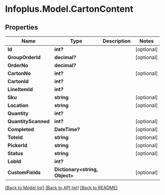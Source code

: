 # Infoplus.Model.CartonContent
## Properties

Name | Type | Description | Notes
------------ | ------------- | ------------- | -------------
**Id** | **int?** |  | [optional] 
**GroupOrderId** | **decimal?** |  | [optional] 
**OrderNo** | **decimal?** |  | 
**CartonNo** | **int?** |  | [optional] 
**CartonId** | **int?** |  | 
**LineItemId** | **int?** |  | 
**Sku** | **string** |  | [optional] 
**Location** | **string** |  | [optional] 
**Quantity** | **int?** |  | 
**QuantityScanned** | **int?** |  | [optional] 
**Completed** | **DateTime?** |  | [optional] 
**ToteId** | **string** |  | [optional] 
**PickerId** | **string** |  | [optional] 
**Status** | **string** |  | [optional] 
**LobId** | **int?** |  | 
**CustomFields** | **Dictionary&lt;string, Object&gt;** |  | [optional] 

[[Back to Model list]](../README.md#documentation-for-models) [[Back to API list]](../README.md#documentation-for-api-endpoints) [[Back to README]](../README.md)

